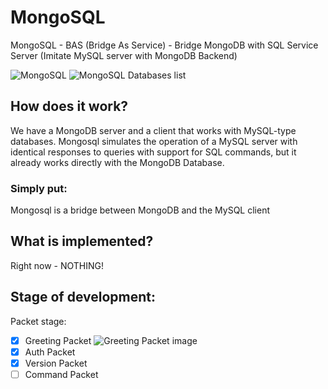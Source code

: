 # MongoSQL
MongoSQL - BAS (Bridge As Service) - Bridge MongoDB with SQL Service Server (Imitate MySQL server with MongoDB Backend)

![MongoSQL](https://i.imgur.com/mAC4RTN.png)
![MongoSQL Databases list](https://i.imgur.com/PwYsXc1.png)

## How does it work?
We have a MongoDB server and a client that works with MySQL-type databases.
Mongosql simulates the operation of a MySQL server with identical responses to queries with support for SQL commands, but it already works directly with the MongoDB Database.

### Simply put:
Mongosql is a bridge between MongoDB and the MySQL client

## What is implemented?
Right now - NOTHING! 

## Stage of development:
Packet stage:
- [x] Greeting Packet
![Greeting Packet image](https://i.imgur.com/IlOlUGb.png)
- [x] Auth Packet
- [x] Version Packet
- [ ] Command Packet
